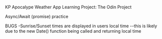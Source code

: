 KP Apocalype Weather App
Learning Project: The Odin Project

Async/Await (promise) practice

BUGS
-Sunrise/Sunset times are displayed in users local time
--this is likely due to the new Date() function being called and returning local time
